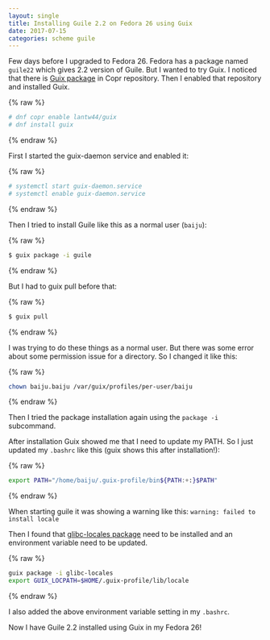 ```yaml
---
layout: single
title: Installing Guile 2.2 on Fedora 26 using Guix
date: 2017-07-15
categories: scheme guile
---
```


Few days before I upgraded to Fedora 26.  Fedora has a package named
`guile22` which gives 2.2 version of Guile.  But I wanted to try Guix.
I noticed that there is [Guix package][guix-copr] in Copr repository.
Then I enabled that repository and installed Guix.

{% raw %}
```bash
# dnf copr enable lantw44/guix
# dnf install guix
```
{% endraw %}

First I started the guix-daemon service and enabled it:

{% raw %}
```bash
# systemctl start guix-daemon.service
# systemctl enable guix-daemon.service
```
{% endraw %}

Then I tried to install Guile like this as a normal user (`baiju`):

{% raw %}
```bash
$ guix package -i guile
```
{% endraw %}

But I had to guix pull before that:

{% raw %}
```bash
$ guix pull
```
{% endraw %}

I was trying to do these things as a normal user.  But there was some
error about some permission issue for a directory.  So I changed it
like this:

{% raw %}
```bash
chown baiju.baiju /var/guix/profiles/per-user/baiju
```
{% endraw %}

Then I tried the package installation again using the `package -i`
subcommand.

After installation Guix showed me that I need to update my PATH.
So I just updated my `.bashrc` like this (guix shows this after installation!):


{% raw %}
```bash
export PATH="/home/baiju/.guix-profile/bin${PATH:+:}$PATH"  
```
{% endraw %}

When starting guile it was showing a warning like this: `warning:
failed to install locale`

Then I found that [glibc-locales package][locale] need to be installed
and an environment variable need to be updated.


{% raw %}
```bash
guix package -i glibc-locales
export GUIX_LOCPATH=$HOME/.guix-profile/lib/locale
```
{% endraw %}

I also added the above environment variable setting in my `.bashrc`.

Now I have Guile 2.2 installed using Guix in my Fedora 26!

[guix-copr]: https://copr.fedorainfracloud.org/coprs/lantw44/guix/
[locale]: https://www.gnu.org/software/guix/manual/guix.html#Application-Setup